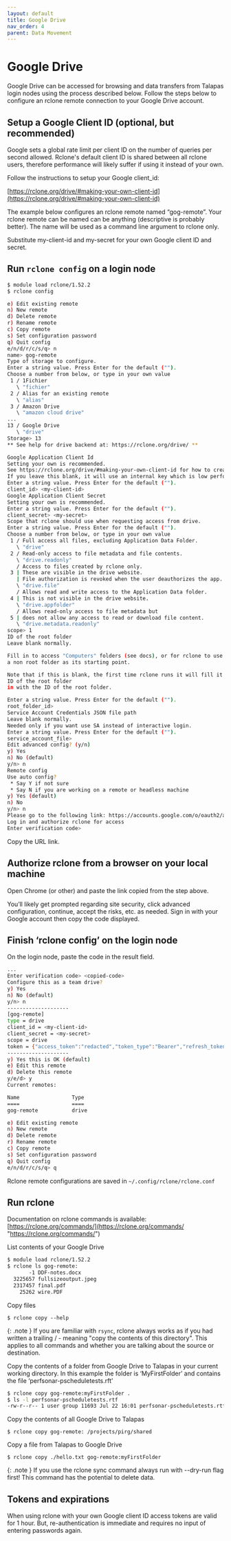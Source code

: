 ```yaml
---
layout: default
title: Google Drive
nav_order: 4
parent: Data Movement
---
```


# Google Drive

Google Drive can be accessed for browsing and data transfers from Talapas login nodes using the process described below. Follow the steps below to configure an rclone remote connection to your Google Drive account.

## Setup a Google Client ID (optional, but recommended)

Google sets a global rate limit per client ID on the number of queries per second allowed. Rclone's default client ID is shared between all rclone users, therefore performance will likely suffer if using it instead of your own.

Follow the instructions to setup your Google client_id:

[https://rclone.org/drive/#making-your-own-client-id](https://rclone.org/drive/#making-your-own-client-id)

The example below configures an rclone remote named “gog-remote”. Your rclone remote can be named can be anything (descriptive is probably better). The name will be used as a command line argument to rclone only.

Substitute my-client-id and my-secret for your own Google client ID and secret.

## Run `rclone config` on a login node

```bash
$ module load rclone/1.52.2
$ rclone config

e) Edit existing remote
n) New remote
d) Delete remote
r) Rename remote
c) Copy remote
s) Set configuration password
q) Quit config
e/n/d/r/c/s/q> n
name> gog-remote
Type of storage to configure.
Enter a string value. Press Enter for the default ("").
Choose a number from below, or type in your own value
 1 / 1Fichier
   \ "fichier"
 2 / Alias for an existing remote
   \ "alias"
 3 / Amazon Drive
   \ "amazon cloud drive"
...
13 / Google Drive
   \ "drive"
Storage> 13
** See help for drive backend at: https://rclone.org/drive/ **

Google Application Client Id
Setting your own is recommended.
See https://rclone.org/drive/#making-your-own-client-id for how to create your own.
If you leave this blank, it will use an internal key which is low performance.
Enter a string value. Press Enter for the default ("").
client_id> <my-client-id>
Google Application Client Secret
Setting your own is recommended.
Enter a string value. Press Enter for the default ("").
client_secret> <my-secret>
Scope that rclone should use when requesting access from drive.
Enter a string value. Press Enter for the default ("").
Choose a number from below, or type in your own value
 1 / Full access all files, excluding Application Data Folder.
   \ "drive"
 2 / Read-only access to file metadata and file contents.
   \ "drive.readonly"
   / Access to files created by rclone only.
 3 | These are visible in the drive website.
   | File authorization is revoked when the user deauthorizes the app.
   \ "drive.file"
   / Allows read and write access to the Application Data folder.
 4 | This is not visible in the drive website.
   \ "drive.appfolder"
   / Allows read-only access to file metadata but
 5 | does not allow any access to read or download file content.
   \ "drive.metadata.readonly"
scope> 1
ID of the root folder
Leave blank normally.

Fill in to access "Computers" folders (see docs), or for rclone to use
a non root folder as its starting point.

Note that if this is blank, the first time rclone runs it will fill it
ID of the root folder
in with the ID of the root folder.

Enter a string value. Press Enter for the default ("").
root_folder_id>
Service Account Credentials JSON file path
Leave blank normally.
Needed only if you want use SA instead of interactive login.
Enter a string value. Press Enter for the default ("").
service_account_file>
Edit advanced config? (y/n)
y) Yes
n) No (default)
y/n> n
Remote config
Use auto config?
 * Say Y if not sure
 * Say N if you are working on a remote or headless machine
y) Yes (default)
n) No
y/n> n
Please go to the following link: https://accounts.google.com/o/oauth2/auth?access_type=offline&client_id=redacted
Log in and authorize rclone for access
Enter verification code>
```

Copy the URL link.

## Authorize rclone from a browser on your local machine

Open Chrome (or other) and paste the link copied from the step above.

You’ll likely get prompted regarding site security, click advanced configuration, continue, accept the risks, etc. as needed. Sign in with your Google account then copy the code displayed.

## Finish ‘rclone config’ on the login node

On the login node, paste the code in the result field.

```bash
...
Enter verification code> <copied-code>
Configure this as a team drive?
y) Yes
n) No (default)
y/n> n
--------------------
[gog-remote]
type = drive
client_id = <my-client-id>
client_secret = <my-secret>
scope = drive
token = {"access_token":"redacted","token_type":"Bearer","refresh_token":"redacted","expiry":"2020-11-05T12:57:30.362283974-08:00"}
--------------------
y) Yes this is OK (default)
e) Edit this remote
d) Delete this remote
y/e/d> y
Current remotes:

Name                 Type
====                 ====
gog-remote           drive

e) Edit existing remote
n) New remote
d) Delete remote
r) Rename remote
c) Copy remote
s) Set configuration password
q) Quit config
e/n/d/r/c/s/q> q

```

Rclone remote configurations are saved in `~/.config/rclone/rclone.conf`

## Run rclone

Documentation on rclone commands is available: [https://rclone.org/commands/](https://rclone.org/commands/ "https://rclone.org/commands/")

List contents of your Google Drive

```bash
$ module load rclone/1.52.2
$ rclone ls gog-remote:
       -1 DDF-notes.docx
  3225657 fullsizeoutput.jpeg
  2317457 final.pdf
    25262 wire.PDF
```

Copy files

`$ rclone copy --help`

{: .note }
If you are familiar with `rsync`, rclone always works as if you had written a trailing / - meaning "copy the contents of this directory". This applies to all commands and whether you are talking about the source or destination.

Copy the contents of a folder from Google Drive to Talapas in your current working directory. In this example the folder is ‘MyFirstFolder’ and contains the file ‘perfsonar-pscheduletests.rft’

```bash
$ rclone copy gog-remote:myFirstFolder .
$ ls -l perfsonar-pscheduletests.rtf
-rw-r--r-- 1 user group 11693 Jul 22 16:01 perfsonar-pscheduletests.rtf
```

Copy the contents of all Google Drive to Talapas

`$ rclone copy gog-remote: /projects/pirg/shared`

Copy a file from Talapas to Google Drive

`$ rclone copy ./hello.txt gog-remote:myFirstFolder`

{: .note }
If you use the rclone sync command always run with --dry-run flag first! This command has the potential to delete data.

## Tokens and expirations

When using rclone with your own Google client ID access tokens are valid for 1 hour. But, re-authentication is immediate and requires no input of entering passwords again.
